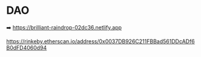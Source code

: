 # DAO
➡️ https://brilliant-raindrop-02dc36.netlify.app

https://rinkeby.etherscan.io/address/0x0037DB926C211FBBad561DDcADf6B0dFD4060d94
